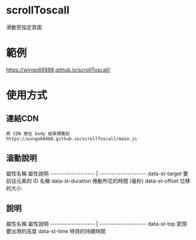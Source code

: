 # scrollToscall
滑動至指定頁面

# 範例
https://wingo66888.github.io/scrollToscall/

# 使用方式
## 連結CDN
```
將 CDN 放在 body 結束標籤前https://wingo66888.github.io/scrollToscall/main.js
```
<script src="https://wingo66888.github.io/scrollToscall/main.js"></script>

## 滾動說明
   屬性名稱             屬性說明
------------------- | --------------------
     data-st-target 要前往元素的 ID 名稱 
     data-st-duration 捲動所花的時間 (毫秒) 
     data-st-offset 位移的大小 

## 說明
屬性名稱             屬性說明
------------------- | --------------------
     data-st-top 箭頭要出現的高度 
     data-st-time 特效的持續時間 